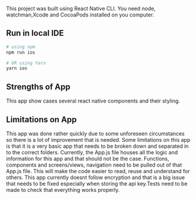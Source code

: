 This project was built using React Native CLI. You need node, watchman,Xcode and CocoaPods installed on you computer.

## Run in local IDE

```bash
# using npm
npm run ios

# OR using Yarn
yarn ios
```

## Strengths of App

This app show cases several react native components and their styling.

## Limitations on App

This app was done rather quickly due to some unforeseen circumstances so there is a lot of improvement that is needed. Some limitations on this app is that it is a very basic app that needs to be broken down and separated in to the correct folders. Currently, the App.js file houses all the logic and information for this app and that should not be the case. Functions, components and screens/views, navigation need to be pulled out of that App.js file. This will make the code easier to read, reuse and understand for others. This app currently doesnt follow encryption and that is a big issue that needs to be fixed especially when storing the api key.Tests need to be made to check that everything works properly.
